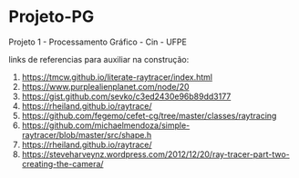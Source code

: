 # Projeto-PG
Projeto 1 - Processamento Gráfico - Cin - UFPE


links de referencias para auxiliar na construção:

1. https://tmcw.github.io/literate-raytracer/index.html
2. https://www.purplealienplanet.com/node/20
3. https://gist.github.com/sevko/c3ed2430e96b89dd3177
4. https://rheiland.github.io/raytrace/
5. https://github.com/fegemo/cefet-cg/tree/master/classes/raytracing
6. https://github.com/michaelmendoza/simple-raytracer/blob/master/src/shape.h
7. https://rheiland.github.io/raytrace/
8. https://steveharveynz.wordpress.com/2012/12/20/ray-tracer-part-two-creating-the-camera/
